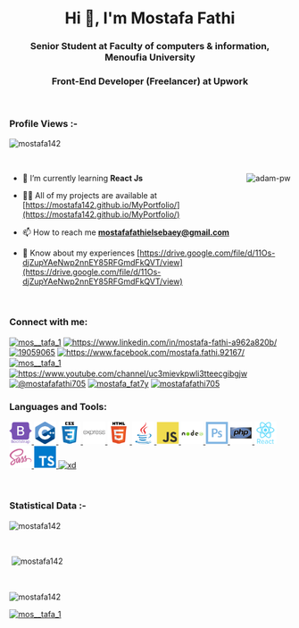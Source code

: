 <h1 align="center">Hi 👋, I'm Mostafa Fathi</h1>
<h3 align="center">Senior Student at Faculty of computers & information, Menoufia University</h3>
<h3 align="center">Front-End Developer (Freelancer) at Upwork</h3>

<br>

<p align="right"> <h3>Profile Views :-</h3> <img src="https://komarev.com/ghpvc/?username=mostafa142&label=Profile%20views&color=0e75b6&style=flat" alt="mostafa142" /> 
  </p>

<br>

<p><img align="right" src="https://github.com/Adam-pw/Adam-pw/blob/main/animation_500_kxa883sd.gif" alt="adam-pw" /></p>

- 🌱 I’m currently learning **React Js**

- 👨‍💻 All of my projects are available at [https://mostafa142.github.io/MyPortfolio/](https://mostafa142.github.io/MyPortfolio/)

- 📫 How to reach me **mostafafathielsebaey@gmail.com**

- 📄 Know about my experiences [https://drive.google.com/file/d/11Os-djZupYAeNwp2nnEY85RFGmdFkQVT/view](https://drive.google.com/file/d/11Os-djZupYAeNwp2nnEY85RFGmdFkQVT/view)

<br>

<h3 align="left">Connect with me:</h3>
<p align="left">
  <a href="https://twitter.com/mos__tafa_1" target="blank"><img align="center" src="https://raw.githubusercontent.com/rahuldkjain/github-profile-readme-generator/master/src/images/icons/Social/twitter.svg" alt="mos__tafa_1" height="30" width="40" /></a>
<a href="https://linkedin.com/in/https://www.linkedin.com/in/mostafa-fathi-a962a820b/" target="blank"><img align="center" src="https://raw.githubusercontent.com/rahuldkjain/github-profile-readme-generator/master/src/images/icons/Social/linked-in-alt.svg" alt="https://www.linkedin.com/in/mostafa-fathi-a962a820b/" height="30" width="40" /></a>
<a href="https://stackoverflow.com/users/19059065" target="blank"><img align="center" src="https://raw.githubusercontent.com/rahuldkjain/github-profile-readme-generator/master/src/images/icons/Social/stack-overflow.svg" alt="19059065" height="30" width="40" /></a>
<a href="https://fb.com/https://www.facebook.com/mostafa.fathi.92167/" target="blank"><img align="center" src="https://raw.githubusercontent.com/rahuldkjain/github-profile-readme-generator/master/src/images/icons/Social/facebook.svg" alt="https://www.facebook.com/mostafa.fathi.92167/" height="30" width="40" /></a>
<a href="https://instagram.com/mos__tafa_1" target="blank"><img align="center" src="https://raw.githubusercontent.com/rahuldkjain/github-profile-readme-generator/master/src/images/icons/Social/instagram.svg" alt="mos__tafa_1" height="30" width="40" /></a>
<a href="https://www.youtube.com/c/https://www.youtube.com/channel/uc3mievkpwli3tteecgibgjw" target="blank"><img align="center" src="https://raw.githubusercontent.com/rahuldkjain/github-profile-readme-generator/master/src/images/icons/Social/youtube.svg" alt="https://www.youtube.com/channel/uc3mievkpwli3tteecgibgjw" height="30" width="40" /></a>
<a href="https://www.hackerrank.com/@mostafafathi705" target="blank"><img align="center" src="https://raw.githubusercontent.com/rahuldkjain/github-profile-readme-generator/master/src/images/icons/Social/hackerrank.svg" alt="@mostafafathi705" height="30" width="40" /></a>
<a href="https://codeforces.com/profile/mostafa_fat7y" target="blank"><img align="center" src="https://raw.githubusercontent.com/rahuldkjain/github-profile-readme-generator/master/src/images/icons/Social/codeforces.svg" alt="mostafa_fat7y" height="30" width="40" /></a>
<a href="https://www.leetcode.com/mostafafathi705" target="blank"><img align="center" src="https://raw.githubusercontent.com/rahuldkjain/github-profile-readme-generator/master/src/images/icons/Social/leet-code.svg" alt="mostafafathi705" height="30" width="40" /></a>

<br>

<h3 align="left">Languages and Tools:</h3>
<p align="left"><a href="https://getbootstrap.com" target="_blank" rel="noreferrer"> <img src="https://raw.githubusercontent.com/devicons/devicon/master/icons/bootstrap/bootstrap-plain-wordmark.svg" alt="bootstrap" width="40" height="40"/> </a> <a href="https://www.w3schools.com/cpp/" target="_blank" rel="noreferrer"> <img src="https://raw.githubusercontent.com/devicons/devicon/master/icons/cplusplus/cplusplus-original.svg" alt="cplusplus" width="40" height="40"/> </a> <a href="https://www.w3schools.com/css/" target="_blank" rel="noreferrer"> <img src="https://raw.githubusercontent.com/devicons/devicon/master/icons/css3/css3-original-wordmark.svg" alt="css3" width="40" height="40"/> </a> <a href="https://expressjs.com" target="_blank" rel="noreferrer"> <img src="https://raw.githubusercontent.com/devicons/devicon/master/icons/express/express-original-wordmark.svg" alt="express" width="40" height="40"/> </a> <a href="https://www.w3.org/html/" target="_blank" rel="noreferrer"> <img src="https://raw.githubusercontent.com/devicons/devicon/master/icons/html5/html5-original-wordmark.svg" alt="html5" width="40" height="40"/> </a> <a href="https://www.java.com" target="_blank" rel="noreferrer"> <img src="https://raw.githubusercontent.com/devicons/devicon/master/icons/java/java-original.svg" alt="java" width="40" height="40"/> </a> <a href="https://developer.mozilla.org/en-US/docs/Web/JavaScript" target="_blank" rel="noreferrer"> <img src="https://raw.githubusercontent.com/devicons/devicon/master/icons/javascript/javascript-original.svg" alt="javascript" width="40" height="40"/> </a> <a href="https://nodejs.org" target="_blank" rel="noreferrer"> <img src="https://raw.githubusercontent.com/devicons/devicon/master/icons/nodejs/nodejs-original-wordmark.svg" alt="nodejs" width="40" height="40"/> </a> <a href="https://www.photoshop.com/en" target="_blank" rel="noreferrer"> <img src="https://raw.githubusercontent.com/devicons/devicon/master/icons/photoshop/photoshop-line.svg" alt="photoshop" width="40" height="40"/> </a> <a href="https://www.php.net" target="_blank" rel="noreferrer"> <img src="https://raw.githubusercontent.com/devicons/devicon/master/icons/php/php-original.svg" alt="php" width="40" height="40"/> </a> <a href="https://reactjs.org/" target="_blank" rel="noreferrer"> <img src="https://raw.githubusercontent.com/devicons/devicon/master/icons/react/react-original-wordmark.svg" alt="react" width="40" height="40"/> </a> <a href="https://sass-lang.com" target="_blank" rel="noreferrer"> <img src="https://raw.githubusercontent.com/devicons/devicon/master/icons/sass/sass-original.svg" alt="sass" width="40" height="40"/> </a> <a href="https://www.typescriptlang.org/" target="_blank" rel="noreferrer"> <img src="https://raw.githubusercontent.com/devicons/devicon/master/icons/typescript/typescript-original.svg" alt="typescript" width="40" height="40"/> </a> <a href="https://www.adobe.com/products/xd.html" target="_blank" rel="noreferrer"> <img src="https://cdn.worldvectorlogo.com/logos/adobe-xd.svg" alt="xd" width="40" height="40"/> </a> </p>

<br>

<h3>Statistical Data :-</h3>
<p><img align="center"
  src="https://github-readme-stats.vercel.app/api/top-langs?username=mostafa142&show_icons=true&locale=en&bg_color=0d1117&text_color=ffffff&layout=compact" alt="mostafa142"
    bg_color=#808080/></p>

<br>

<p>&nbsp;<img align="center" src="https://github-readme-stats.vercel.app/api?username=mostafa142&show_icons=true&locale=en&bg_color=0d1117&text_color=ffffff" alt="mostafa142" /></p>

<br>

<p><img align="center" src="https://github-readme-streak-stats.herokuapp.com/?user=mostafa142&theme=dark&background=0d1117&date_format=M%20j%5B%2C%20Y%5D&" alt="mostafa142" /></p>

<p align="left"> <a href="https://twitter.com/mos__tafa_1" target="blank"><img
      src="https://img.shields.io/twitter/follow/mos__tafa_1?logo=twitter&style=for-the-badge" alt="mos__tafa_1" /></a> </p>
